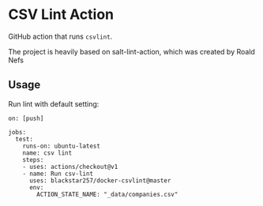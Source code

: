 # CSV Lint Action

GitHub action that runs `csvlint`.

The project is heavily based on salt-lint-action, which was created by Roald Nefs

## Usage

Run lint with default setting:

```
on: [push]

jobs:
  test:
    runs-on: ubuntu-latest
    name: csv lint
    steps:
    - uses: actions/checkout@v1
    - name: Run csv-lint
      uses: blackstar257/docker-csvlint@master
      env:
        ACTION_STATE_NAME: "_data/companies.csv"
```
